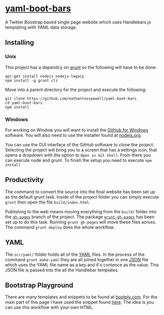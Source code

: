[yaml-boot-bars](http://nathanrosspowell.github.io/yaml-boot-bars)
==============

A Twitter Boostrap based single page website which uses Handlebars.js templating with YAML data storage.


Installing
----------

### Unix

This project has a dependcy on [grunt](http://gruntjs.com) so the following will have to be done:

    apt-get install nodejs nodejs-legacy
    npm install -g grunt cli

Move into a parent directory for the project and execute the following:

    git clone https://github.com/nathanrosspowell/yaml-boot-bars
    cd yaml-boot-bars
    npm install
    
  
### Windows

For working on Window you will want to install the [GitHub for Windows](https://windows.github.com/) software.
You will also need to use the installer found at [nodejs.org](http://nodejs.org/).

You can use the GUI interface of the GitHub software to clone the project. Selecting the project will bring you to a screen that has a settings icon, that opens a dropdown with the option to `Open in Git Shell`. From there you can execute node and grunt. To finish the setup you need to execute `npm install`

  
Productivity
------------
    
The command to convert the source into the final website has been set up as the default grunt task.
Inside of the project folder you can simply execute `grunt` then open the file `build/index.html`.

Publishing to the web means moving everything from the `build/` folder into the [`gh-pages`](https://github.com/nathanrosspowell/yaml-boot-bars/tree/gh-pages) branch of the project.
The package [`grunt-gh-pages`](https://github.com/tschaub/grunt-gh-pages) has been set up to do this task.
Running `grunt gh-pages` will move these files across. The command `grunt deploy` does the whole workflow.

YAML
----

The `scr/yaml/` folder holds all of the [YAML](http://www.yaml.org/) files. In the process of the command `grunt make-yaml` they are all joined together in one [JSON](http://json.org/) file which uses the YAML file name as a key and it's contence as the value. This JSON file is passed into the all the Handlebar templates.


Bootstrap Playground
--------------------

There are many templates and snippets to be found at [bootply.com](http://www.bootply.com). For the main part of this page I have used the snippet found [here](http://www.bootply.com/qhVAkGSQgr). The idea is you can use this workflow with your own HTML.
